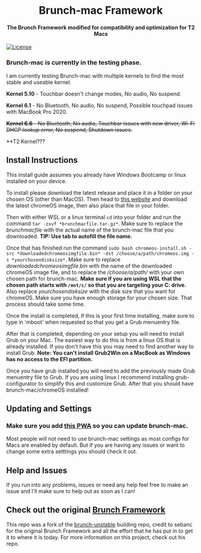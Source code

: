 [license-url]: ./LICENSE
[license-shield]: https://img.shields.io/github/license/sebanc/brunch?label=License&logo=Github&style=flat-square

<h1 align="center">Brunch-mac Framework</h1>
<h4 align="center">The Brunch Framework modified for compatibility and optimization for T2 Macs</h4>

[![License][license-shield]][license-url]

### Brunch-mac is currently in the testing phase.

I am currently testing Brunch-mac with multiple kernels to find the most stable and useable kernel.

**Kernel 5.10** - Touchbar doesn't change modes, No audio, No suspend.

**Kernel 6.1** - No Bluetooth, No audio, No suspend, Possible touchpad issues with MacBook Pro 2020.

~~**Kernel 6.6** - No Bluetooth, No audio, Touchbar issues with new driver, Wi-Fi DHCP lookup error, No suspend, Shutdown issues.~~

**T2 Kernel???

## Install Instructions

This install guide assumes you already have Windows Bootcamp or linux installed on your device.

To install please download the latest release and place it in a folder on your chosen OS (other than MacOS). Then head to [this website](https://cros.tech/device/shyvana/) and download the latest chromeOS image, then also place that file in your folder. 

Then with either WSL or a linux terminal `cd` into your folder and run the command `tar -zxvf *brunchmacfile.tar.gz*`. Make sure to replace the *brunchmacfile* with the actual name of the brunch-mac file that you downloaded. **TIP: Use tab to autofill the file name.**

Once that has finished run the command `sudo bash chromeos-install.sh -src *downloadedchromeosimgfile.bin* -dst /choose/a/path/chromeos.img -s *yourchosendisksize*`. Make sure to replace *downloadedchromeosimgfile.bin* with the name of the downloaded chromeOS image file, and to replace the */choose/a/path/* with your own chosen path for brunch-mac. **Make sure if you are using WSL that the chosen path starts with `/mnt/c/` so that you are targeting your C: drive.** Also replace *yourchosendisksize* with the disk size that you want for chromeOS. Make sure you have enough storage for your chosen size. That process should take some time.

Once the install is completed, if this is your first time installing, make sure to type in 'mboot' when requested so that you get a Grub menuentry file.

After that is completed, depending on your setup you will need to install Grub on your Mac. The easiest way to do this is from a linux OS that is already installed. If you don't have this you may need to find another way to install Grub. **Note: You can't install Grub2Win on a MacBook as Windows has no access to the EFI partition.**

Once you have grub installed you will need to add the previously made Grub menuentry file to Grub. If you are using linux I recommend installing grub-configurator to simplify this and customize Grub. After that you should have brunch-mac/chromeOS installed! 

## Updating and Settings

### Make sure you add [this PWA](https://zprolegend007.github.io/brunch-mac-pwa/) so you can update brunch-mac.

Most people will not need to use brunch-mac settings as most configs for Macs are enabled by default. But if you are having any issues or want to change some extra setttings you should check it out. 

## Help and Issues

If you run into any problems, issues or need any help feel free to make an issue and I'll make sure to help out as soon as I can!

## Check out the original [Brunch Framework](https://github.com/sebanc/brunch)

This repo was a fork of the [brunch-unstable](https://github.com/sebanc/brunch-unstable) building repo, credit to sebanc for the original Brunch Framework and all the effort that he has put in to get it to where it is today. For more information on this project, check out his repo.
